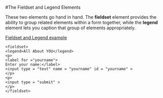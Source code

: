 
#The Fieldset and Legend Elements

These two elements go hand in hand. The **fieldset** element provides the ability to group related elements within a form together,
while the **legend** element lets you caption that group of elements appropriately.

<a href="archives/Class Htmls/form20.htm" target = "_blank">Fieldset and Legend example</a>

~~~
<fieldset>
<legend>All About YOU</legend>
<p>
<label for ="yourname">
Enter your name:</label>
<input type = "text" name = "yourname" id = "yourname" >
</p>
<p>
<input type = "submit" >
</p>
</fieldset>
~~~
